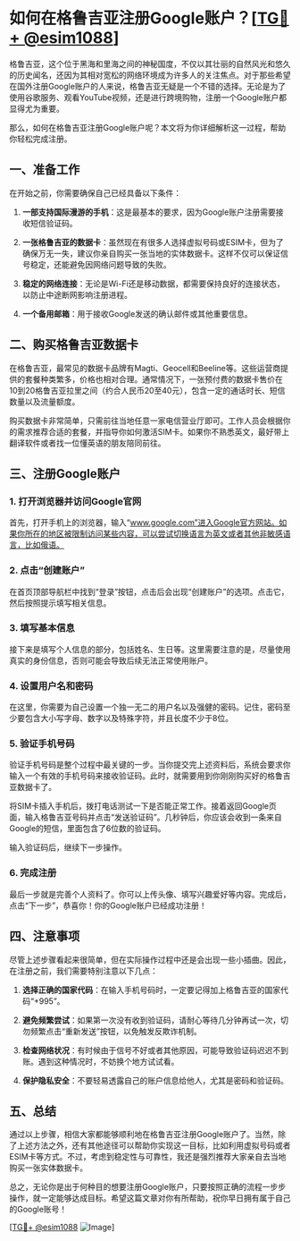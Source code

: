 # 如何在格鲁吉亚注册Google账户？[[TG💪+ @esim1088](https://t.me/s/esim1088)]

格鲁吉亚，这个位于黑海和里海之间的神秘国度，不仅以其壮丽的自然风光和悠久的历史闻名，还因为其相对宽松的网络环境成为许多人的关注焦点。对于那些希望在国外注册Google账户的人来说，格鲁吉亚无疑是一个不错的选择。无论是为了使用谷歌服务、观看YouTube视频，还是进行跨境购物，注册一个Google账户都显得尤为重要。

那么，如何在格鲁吉亚注册Google账户呢？本文将为你详细解析这一过程，帮助你轻松完成注册。

## 一、准备工作

在开始之前，你需要确保自己已经具备以下条件：

1. **一部支持国际漫游的手机**：这是最基本的要求，因为Google账户注册需要接收短信验证码。
   
2. **一张格鲁吉亚的数据卡**：虽然现在有很多人选择虚拟号码或ESIM卡，但为了确保万无一失，建议你亲自购买一张当地的实体数据卡。这样不仅可以保证信号稳定，还能避免因网络问题导致的失败。

3. **稳定的网络连接**：无论是Wi-Fi还是移动数据，都需要保持良好的连接状态，以防止中途断网影响注册进程。

4. **一个备用邮箱**：用于接收Google发送的确认邮件或其他重要信息。

## 二、购买格鲁吉亚数据卡

在格鲁吉亚，最常见的数据卡品牌有Magti、Geocell和Beeline等。这些运营商提供的套餐种类繁多，价格也相对合理。通常情况下，一张预付费的数据卡售价在10到20格鲁吉亚拉里之间（约合人民币20至40元），包含一定的通话时长、短信数量以及流量额度。

购买数据卡非常简单，只需前往当地任意一家电信营业厅即可。工作人员会根据你的需求推荐合适的套餐，并指导你如何激活SIM卡。如果你不熟悉英文，最好带上翻译软件或者找一位懂英语的朋友陪同前往。

## 三、注册Google账户

### 1. 打开浏览器并访问Google官网

首先，打开手机上的浏览器，输入“www.google.com”进入Google官方网站。如果你所在的地区被限制访问某些内容，可以尝试切换语言为英文或者其他非敏感语言，比如俄语。

### 2. 点击“创建账户”

在首页顶部导航栏中找到“登录”按钮，点击后会出现“创建账户”的选项。点击它，然后按照提示填写相关信息。

### 3. 填写基本信息

接下来是填写个人信息的部分，包括姓名、生日等。这里需要注意的是，尽量使用真实的身份信息，否则可能会导致后续无法正常使用账户。

### 4. 设置用户名和密码

在这里，你需要为自己设置一个独一无二的用户名以及强健的密码。记住，密码至少要包含大小写字母、数字以及特殊字符，并且长度不少于8位。

### 5. 验证手机号码

验证手机号码是整个过程中最关键的一步。当你提交完上述资料后，系统会要求你输入一个有效的手机号码来接收验证码。此时，就需要用到你刚刚购买好的格鲁吉亚数据卡了。

将SIM卡插入手机后，拨打电话测试一下是否能正常工作。接着返回Google页面，输入格鲁吉亚号码并点击“发送验证码”。几秒钟后，你应该会收到一条来自Google的短信，里面包含了6位数的验证码。

输入验证码后，继续下一步操作。

### 6. 完成注册

最后一步就是完善个人资料了。你可以上传头像、填写兴趣爱好等内容。完成后，点击“下一步”，恭喜你！你的Google账户已经成功注册！

## 四、注意事项

尽管上述步骤看起来很简单，但在实际操作过程中还是会出现一些小插曲。因此，在注册之前，我们需要特别注意以下几点：

1. **选择正确的国家代码**：在输入手机号码时，一定要记得加上格鲁吉亚的国家代码“+995”。

2. **避免频繁尝试**：如果第一次没有收到验证码，请耐心等待几分钟再试一次，切勿频繁点击“重新发送”按钮，以免触发反欺诈机制。

3. **检查网络状况**：有时候由于信号不好或者其他原因，可能导致验证码迟迟不到账。遇到这种情况时，不妨换个地方试试看。

4. **保护隐私安全**：不要轻易透露自己的账户信息给他人，尤其是密码和验证码。

## 五、总结

通过以上步骤，相信大家都能够顺利地在格鲁吉亚注册Google账户了。当然，除了上述方法之外，还有其他途径可以帮助你实现这一目标，比如利用虚拟号码或者ESIM卡等方式。不过，考虑到稳定性与可靠性，我还是强烈推荐大家亲自去当地购买一张实体数据卡。

总之，无论你是出于何种目的想要注册Google账户，只要按照正确的流程一步步操作，就一定能够达成目标。希望这篇文章对你有所帮助，祝你早日拥有属于自己的Google账号！

[[TG💪+ @esim1088](https://t.me/s/esim1088) ![Image](https://i.postimg.cc/4NQfJmqS/Snipaste-2025-05-13-00-14-12.png)]